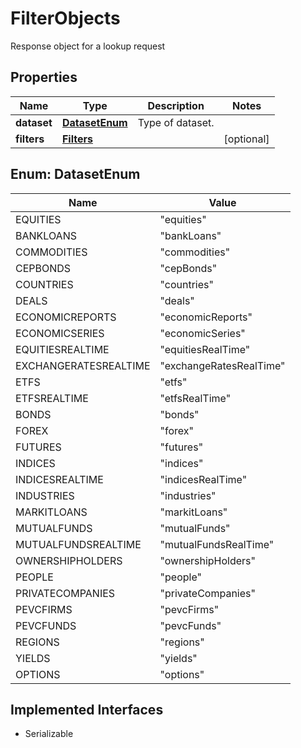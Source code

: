 

# FilterObjects

Response object for a lookup request

## Properties

Name | Type | Description | Notes
------------ | ------------- | ------------- | -------------
**dataset** | [**DatasetEnum**](#DatasetEnum) | Type of dataset. | 
**filters** | [**Filters**](Filters.md) |  |  [optional]



## Enum: DatasetEnum

Name | Value
---- | -----
EQUITIES | &quot;equities&quot;
BANKLOANS | &quot;bankLoans&quot;
COMMODITIES | &quot;commodities&quot;
CEPBONDS | &quot;cepBonds&quot;
COUNTRIES | &quot;countries&quot;
DEALS | &quot;deals&quot;
ECONOMICREPORTS | &quot;economicReports&quot;
ECONOMICSERIES | &quot;economicSeries&quot;
EQUITIESREALTIME | &quot;equitiesRealTime&quot;
EXCHANGERATESREALTIME | &quot;exchangeRatesRealTime&quot;
ETFS | &quot;etfs&quot;
ETFSREALTIME | &quot;etfsRealTime&quot;
BONDS | &quot;bonds&quot;
FOREX | &quot;forex&quot;
FUTURES | &quot;futures&quot;
INDICES | &quot;indices&quot;
INDICESREALTIME | &quot;indicesRealTime&quot;
INDUSTRIES | &quot;industries&quot;
MARKITLOANS | &quot;markitLoans&quot;
MUTUALFUNDS | &quot;mutualFunds&quot;
MUTUALFUNDSREALTIME | &quot;mutualFundsRealTime&quot;
OWNERSHIPHOLDERS | &quot;ownershipHolders&quot;
PEOPLE | &quot;people&quot;
PRIVATECOMPANIES | &quot;privateCompanies&quot;
PEVCFIRMS | &quot;pevcFirms&quot;
PEVCFUNDS | &quot;pevcFunds&quot;
REGIONS | &quot;regions&quot;
YIELDS | &quot;yields&quot;
OPTIONS | &quot;options&quot;


## Implemented Interfaces

* Serializable


